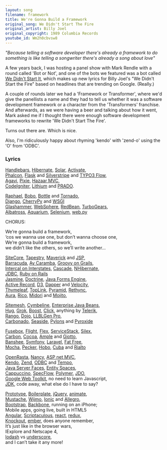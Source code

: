 ```yaml
---
layout: song
filename: framework
title: We're Gonna Build a Framework
original_song: We Didn't Start The Fire
original_artist: Billy Joel
original_copyright: 1989 Columbia Records
youtube_id: Wm2h0cbvsw8
---
```


_"Because telling a software developer there's already a framework to do something is like telling a songwriter there's already a song about love"_

A few years back, I was hosting a panel show with Mark Rendle with a round called 'Bot or Not', and one of the bots we featured was a bot called [We Didn't Start It](https://twitter.com/we_didnt_start?lang=en), which makes up new lyrics for Billy Joel's "We Didn't Start the Fire" based on headlines that are trending on Google. (Really.)

A couple of rounds later we had a 'Framework or Transformer', where we'd give the panellists a name and they had to tell us whether it was a software development framework or a character from the 'Transformers' franchise. And afterwards, as we were having a beer and talking about how it went, Mark asked me if I thought there were enough software development frameworks to rewrite 'We Didn't Start The Fire'.

Turns out there are. Which is nice.

Also, I'm ridiculously happy about rhyming 'kendo' with 'zend-o' using the 'O' from 'ODBC'. 

### Lyrics

[Handlebars](https://www.google.co.uk/webhp?hl=en#hl=en&q=Handlebars+framework), [Hibernate](https://www.google.co.uk/webhp?hl=en#hl=en&q=Hibernate+framework), [Solar](https://www.google.co.uk/webhp?hl=en#hl=en&q=Solar+framework), [Activate](https://www.google.co.uk/webhp?hl=en#hl=en&q=Activate+framework),  
[Phalcon](https://www.google.co.uk/webhp?hl=en#hl=en&q=Phalcon+framework), [Flask](https://www.google.co.uk/webhp?hl=en#hl=en&q=Flask+framework) and [Silverstripe](https://www.google.co.uk/webhp?hl=en#hl=en&q=silverstripe+framework) and [TYPO3 Flow](https://www.google.co.uk/webhp?hl=en#hl=en&q=Typo3+Flow+framework),  
[Agavi](https://www.google.co.uk/webhp?hl=en#hl=en&q=Agavi+framework), [Pixie](https://www.google.co.uk/webhp?hl=en#hl=en&q=Pixie+framework), [Hazaar MVC](https://www.google.co.uk/webhp?hl=en#hl=en&q=hazaar+mvc+framework),  
[CodeIgniter](https://www.google.co.uk/webhp?hl=en#hl=en&q=CodeIgniter+framework), [Lithium](https://www.google.co.uk/webhp?hl=en#hl=en&q=Lithium+framework) and [PRADO](https://www.google.co.uk/webhp?hl=en#hl=en&q=PRADO+framework).

[Raphael](https://www.google.co.uk/webhp?hl=en#hl=en&q=Raphael+framework), [Bobo](https://www.google.co.uk/webhp?hl=en#hl=en&q=Bobo+framework), [Bottle](https://www.google.co.uk/webhp?hl=en#hl=en&q=Bottle+framework) and [Tornado](https://www.google.co.uk/webhp?hl=en#hl=en&q=Tornado+framework),  
[Django](https://www.google.co.uk/webhp?hl=en#hl=en&q=Django+framework), [CherryPy](https://www.google.co.uk/webhp?hl=en#hl=en&q=CherryPy+framework) and [WSGI](https://www.google.co.uk/webhp?hl=en#hl=en&q=WSGI+framework)  
[Glashammer](https://www.google.co.uk/webhp?hl=en#hl=en&q=Glashammer+framework), [WebSphere](https://www.google.co.uk/webhp?hl=en#hl=en&q=WebSphere+framework), [RedBean](https://www.google.co.uk/webhp?hl=en#hl=en&q=RedBean+framework), [TurboGears](https://www.google.co.uk/webhp?hl=en#hl=en&q=TurboGears+framework),  
[Albatross](https://www.google.co.uk/webhp?hl=en#hl=en&q=Albatross+framework), [Aquarium](https://www.google.co.uk/webhp?hl=en#hl=en&q=Aquarium+framework), [Selenium](https://www.google.co.uk/webhp?hl=en#hl=en&q=Selenium+framework), [web.py](https://www.google.co.uk/webhp?hl=en#hl=en&q=web.py+framework)

CHORUS:

We’re gonna build a framework,  
‘cos we wanna use one, but don’t wanna choose one,  
We’re gonna build a framework,  
we didn’t like the others, so we’ll write another…

[SiteCore](https://www.google.co.uk/webhp?hl=en#hl=en&q=SiteCore+framework), [Tapestry](https://www.google.co.uk/webhp?hl=en#hl=en&q=Tapestry+framework), [Maverick](https://www.google.co.uk/webhp?hl=en#hl=en&q=Maverick+framework) and [JSP](https://www.google.co.uk/webhp?hl=en#hl=en&q=JSP+framework),  
[Barracuda](https://www.google.co.uk/webhp?hl=en#hl=en&q=Barracuda+framework), [Ay Caramba](https://www.google.co.uk/webhp?hl=en#hl=en&q=Caramba+framework), [Groovy on Grails](https://www.google.co.uk/webhp?hl=en#hl=en&q=Groovy+on+grails+framework),  
[Intercal on Interstates](https://www.google.co.uk/webhp?hl=en#hl=en&q=Intercal+on+interstates), [Cascade](https://www.google.co.uk/webhp?hl=en#hl=en&q=Cascade+framework), [NHibernate](https://www.google.co.uk/webhp?hl=en#hl=en&q=NHibernate+framework),  
[JDBC](https://www.google.co.uk/webhp?hl=en#hl=en&q=JDBC+framework), [Ruby on Rails](https://www.google.co.uk/webhp?hl=en#hl=en&q=Ruby+on+Rails+framework)  
[Jasmine](https://www.google.co.uk/webhp?hl=en#hl=en&q=Jasmine+framework), [Doctrine](https://www.google.co.uk/webhp?hl=en#hl=en&q=Doctrine+framework), [Java Forms Engine](https://www.google.co.uk/webhp?hl=en#hl=en&q=Java+Forms+Engine+framework),  
[Active Record](https://www.google.co.uk/webhp?hl=en#hl=en&q=Active+Record+framework), [D3](https://www.google.co.uk/webhp?hl=en#hl=en&q=D3+framework), [Dapper](https://www.google.co.uk/webhp?hl=en#hl=en&q=Dapper+framework) and [Velocity](https://www.google.co.uk/webhp?hl=en#hl=en&q=Velocity+framework),  
[Thymeleaf](https://www.google.co.uk/webhp?hl=en#hl=en&q=Thymeleaf+framework), [TopLink](https://www.google.co.uk/webhp?hl=en#hl=en&q=TopLink+framework), [Pyramid](https://www.google.co.uk/webhp?hl=en#hl=en&q=Pyramid+framework), [Rethync](https://www.google.co.uk/webhp?hl=en#hl=en&q=Rethync+framework),  
[Aura](https://www.google.co.uk/webhp?hl=en#hl=en&q=Aura+framework), [Rico](https://www.google.co.uk/webhp?hl=en#hl=en&q=Rico+framework), [Midori](https://www.google.co.uk/webhp?hl=en#hl=en&q=Midori+framework) and [Mojito](https://www.google.co.uk/webhp?hl=en#hl=en&q=Mojito+framework),

[Sitemesh](https://www.google.co.uk/webhp?hl=en#hl=en&q=Sitemesh+framework), [Cymbeline](https://www.google.co.uk/webhp?hl=en#hl=en&q=Cymbeline+framework), [Enterprise Java Beans](https://www.google.co.uk/webhp?hl=en#hl=en&q=Enterprise+Java+Beans+framework),  
[Hug](https://www.google.co.uk/webhp?hl=en#hl=en&q=Hug+framework), [Grok](https://www.google.co.uk/webhp?hl=en#hl=en&q=Grok+framework), [Boost](https://www.google.co.uk/webhp?hl=en#hl=en&q=Boost+framework), [Click](https://www.google.co.uk/webhp?hl=en#hl=en&q=Click+framework), anything by [Telerik](https://www.google.co.uk/webhp?hl=en#hl=en&q=Telerik+framework),  
[Rango](https://www.google.co.uk/webhp?hl=en#hl=en&q=Rango+framework), [Dojo](https://www.google.co.uk/webhp?hl=en#hl=en&q=Dojo+framework), [LLBLGen Pro](https://www.google.co.uk/webhp?hl=en#hl=en&q=LLBLGen+Pro+framework),  
[Carbonado](https://www.google.co.uk/webhp?hl=en#hl=en&q=Carbonado+framework), [Seaside](https://www.google.co.uk/webhp?hl=en#hl=en&q=Seaside+framework), [Pylons](https://www.google.co.uk/webhp?hl=en#hl=en&q=Pylons+framework) and [Pyroxide](https://www.google.co.uk/webhp?hl=en#hl=en&q=Pyroxide+framework&nfpr=1)

[Fusebox](https://www.google.co.uk/webhp?hl=en#hl=en&q=Fusebox+framework), [Flight](https://www.google.co.uk/webhp?hl=en#hl=en&q=Flight+framework), [Flex](https://www.google.co.uk/webhp?hl=en#hl=en&q=Flex+framework), [ServiceStack](https://www.google.co.uk/webhp?hl=en#hl=en&q=ServiceStack+framework), [Silex](https://www.google.co.uk/webhp?hl=en#hl=en&q=Silex+framework),  
[Carbon](https://www.google.co.uk/webhp?hl=en#hl=en&q=Carbon+framework), [Cocoa](https://www.google.co.uk/webhp?hl=en#hl=en&q=Cocoa+framework), [Ample](https://www.google.co.uk/webhp?hl=en#hl=en&q=Ample+framework) and [Giotto](https://www.google.co.uk/webhp?hl=en#hl=en&q=Giotto+framework),  
[Banshee](https://www.google.co.uk/webhp?hl=en#hl=en&q=Banshee+framework), [Symfony](https://www.google.co.uk/webhp?hl=en#hl=en&q=Symfony+framework), [Laravel](https://www.google.co.uk/webhp?hl=en#hl=en&q=Laravel+framework), [Fat Free](https://www.google.co.uk/webhp?hl=en#hl=en&q=Fat+free+framework),  
[Mocha](https://www.google.co.uk/webhp?hl=en#hl=en&q=Mocha+framework), [Pecker](https://www.google.co.uk/webhp?hl=en#hl=en&q=Pecker+framework), [Hobo](https://www.google.co.uk/webhp?hl=en#hl=en&q=Hobo+framework), [Cuba](https://www.google.co.uk/webhp?hl=en#hl=en&q=Cuba+framework) and [Rialto](https://www.google.co.uk/webhp?hl=en#hl=en&q=Rialto+framework)

[OpenRasta](https://www.google.co.uk/webhp?hl=en#hl=en&q=OpenRasta+framework), [Nancy](https://www.google.co.uk/webhp?hl=en#hl=en&q=Nancy+framework), [ASP net MVC](https://www.google.co.uk/webhp?hl=en#hl=en&q=ASP+net+MVC+framework),  
[Kendo](https://www.google.co.uk/webhp?hl=en#hl=en&q=Kendo+framework), [Zend](https://www.google.co.uk/webhp?hl=en#hl=en&q=Zend+framework), [ODBC](https://www.google.co.uk/webhp?hl=en#hl=en&q=ODBC+framework) and [Tempo](https://www.google.co.uk/webhp?hl=en#hl=en&q=Tempo+framework),  
[Java Server Faces](https://www.google.co.uk/webhp?hl=en#hl=en&q=Java+Server+Faces+framework), [Entity Spaces](https://www.google.co.uk/webhp?hl=en#hl=en&q=Entity+Spaces+framework),  
[Cappuccino](https://www.google.co.uk/webhp?hl=en#hl=en&q=Cappuccino+framework), [SpecFlow](https://www.google.co.uk/webhp?hl=en#hl=en&q=SpecFlow+framework), [Polymer](https://www.google.co.uk/webhp?hl=en#hl=en&q=Polymer+framework), [JDO](https://www.google.co.uk/webhp?hl=en#hl=en&q=JDO+framework),  
[Google Web Toolkit](https://www.google.co.uk/webhp?hl=en#hl=en&q=google+web+toolkit), no need to learn Javascript,  
[JDK](https://www.google.co.uk/webhp?hl=en#hl=en&q=JDK+framework), code away, what else do I have to say?

[Prototype](https://www.google.co.uk/webhp?hl=en#hl=en&q=Prototype+framework), [Boilerplate](https://www.google.co.uk/webhp?hl=en#hl=en&q=Boilerplate+framework), [jQuery](https://www.google.co.uk/webhp?hl=en#hl=en&q=jQuery+framework), [animate](https://www.google.co.uk/webhp?hl=en#hl=en&q=animate+framework),  
[Mustache](https://www.google.co.uk/webhp?hl=en#hl=en&q=Mustache+framework), [Wijmo](https://www.google.co.uk/webhp?hl=en#hl=en&q=wijmo+framework), [Ionic](https://www.google.co.uk/webhp?hl=en#hl=en&q=Ionic+framework) and [Allegro](https://www.google.co.uk/webhp?hl=en#hl=en&q=Allegro+framework),  
[Bootstrap](https://www.google.co.uk/webhp?hl=en#hl=en&q=Bootstrap+framework), [Backbone](https://www.google.co.uk/webhp?hl=en#hl=en&q=Backbone+framework), running on an iPhone;  
Mobile apps, going live, built in HTML5  
[Angular](https://www.google.co.uk/webhp?hl=en#hl=en&q=Angular+framework), [Scriptaculous](https://www.google.co.uk/webhp?hl=en#hl=en&q=Scriptaculous+framework), [react](https://www.google.co.uk/webhp?hl=en#hl=en&q=react+framework), [redux](https://www.google.co.uk/webhp?hl=en#hl=en&q=redux+framework),  
[Knockout](https://www.google.co.uk/webhp?hl=en#hl=en&q=Knockout+framework), [ember](https://www.google.co.uk/webhp?hl=en#hl=en&q=ember+framework), does anyone remember,  
It’s just like in the browser wars,  
IExplore and Netscape 4,  
[lodash](https://www.google.co.uk/webhp?hl=en#hl=en&q=Lodash+framework) vs [underscore](https://www.google.co.uk/webhp?hl=en#hl=en&q=Underscore+framework),  
and I can’t take it any more!
